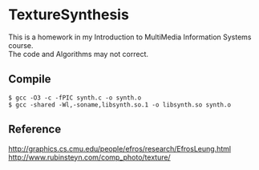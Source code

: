 TextureSynthesis
================
This is a homework in my Introduction to MultiMedia Information Systems course.  
The code and Algorithms may not correct.

Compile
---------
<pre><code>$ gcc -O3 -c -fPIC synth.c -o synth.o
$ gcc -shared -Wl,-soname,libsynth.so.1 -o libsynth.so synth.o</code></pre>

Reference
---------
http://graphics.cs.cmu.edu/people/efros/research/EfrosLeung.html  
http://www.rubinsteyn.com/comp_photo/texture/  
